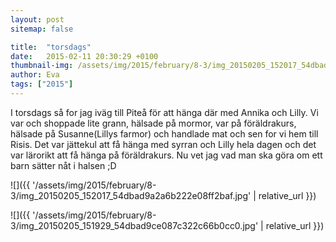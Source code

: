 ```yaml
---
layout: post
sitemap: false

title:  "torsdags"
date:   2015-02-11 20:30:29 +0100
thumbnail-img: /assets/img/2015/february/8-3/img_20150205_152017_54dbad9a2a6b222e08ff2baf.jpg
author: Eva
tags: ["2015"]
---
```


I torsdags så for jag iväg till Piteå för att hänga där med Annika och Lilly. Vi var och shoppade lite grann, hälsade på mormor, var på föräldrakurs, hälsade på Susanne(Lillys farmor) och handlade mat och sen for vi hem till Risis. Det var jättekul att få hänga med syrran och Lilly hela dagen och det var lärorikt att få hänga på föräldrakurs. Nu vet jag vad man ska göra om ett barn sätter nåt i halsen ;D

![]({{ '/assets/img/2015/february/8-3/img_20150205_152017_54dbad9a2a6b222e08ff2baf.jpg'  | relative_url }})

![]({{ '/assets/img/2015/february/8-3/img_20150205_151929_54dbad9ce087c322c66b0cc0.jpg'  | relative_url }})

